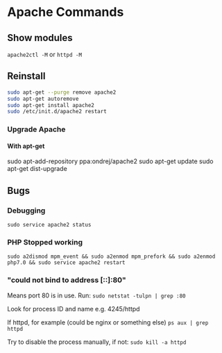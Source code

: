 # Apache Commands

## Show modules
```apache2ctl -M``` or ```httpd -M```

## Reinstall
```bash
sudo apt-get --purge remove apache2
sudo apt-get autoremove
sudo apt-get install apache2
sudo /etc/init.d/apache2 restart
```

### Upgrade Apache

#### With apt-get
sudo apt-add-repository ppa:ondrej/apache2
sudo apt-get update
sudo apt-get dist-upgrade


## Bugs

### Debugging

```sudo service apache2 status```

### PHP Stopped working
```sudo a2dismod mpm_event && sudo a2enmod mpm_prefork && sudo a2enmod php7.0 && sudo service apache2 restart```


### "could not bind to address [::]:80"
Means port 80 is in use. Run:
```sudo netstat -tulpn | grep :80```

Look for process ID and name e.g. 4245/httpd

If httpd, for example (could be nginx or something else)
```ps aux | grep httpd```

Try to disable the process manually, if not:
```sudo kill -a httpd```
